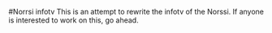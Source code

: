 #Norrsi infotv
This is an attempt to rewrite the infotv of the Norssi.
If anyone is interested to work on this, go ahead.

